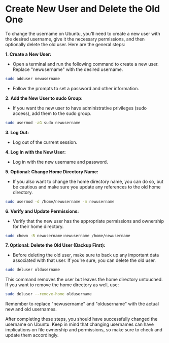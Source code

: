 # Create New User and Delete the Old One

To change the username on Ubuntu, you'll need to create a new user with the desired username, give it the necessary permissions, and then optionally delete the old user. Here are the general steps:

**1. Create a New User:**

- Open a terminal and run the following command to create a new user. Replace "newusername" with the desired username.

```BASH
sudo adduser newusername
```

- Follow the prompts to set a password and other information.

**2. Add the New User to sudo Group:**

- If you want the new user to have administrative privileges (sudo access), add them to the sudo group.

```BASH
sudo usermod -aG sudo newusername
```

**3. Log Out:**

- Log out of the current session.

**4. Log In with the New User:**

- Log in with the new username and password.

**5. Optional: Change Home Directory Name:**

- If you also want to change the home directory name, you can do so, but be cautious and make sure you update any references to the old home directory.

```BASH
sudo usermod -d /home/newusername -m newusername
```

**6. Verify and Update Permissions:**

- Verify that the new user has the appropriate permissions and ownership for their home directory.

```BASH
sudo chown -R newusername:newusername /home/newusername
```

**7. Optional: Delete the Old User (Backup First):**

- Before deleting the old user, make sure to back up any important data associated with that user. If you're sure, you can delete the old user.

```BASH
sudo deluser oldusername
```

This command removes the user but leaves the home directory untouched. If you want to remove the home directory as well, use:

```BASH
sudo deluser --remove-home oldusername
```

Remember to replace "newusername" and "oldusername" with the actual new and old usernames.

After completing these steps, you should have successfully changed the username on Ubuntu. Keep in mind that changing usernames can have implications on file ownership and permissions, so make sure to check and update them accordingly.
